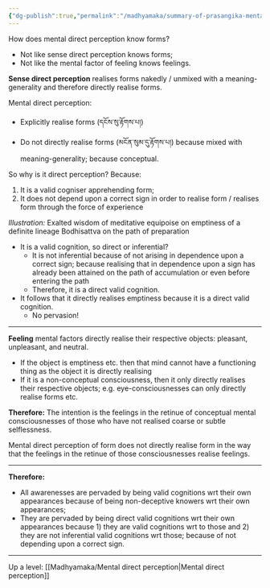 ```yaml
---
{"dg-publish":true,"permalink":"/madhyamaka/summary-of-prasangika-mental-direct-perception/"}
---
```


How does mental direct perception know forms?
- Not like sense direct perception knows forms;
- Not like the mental factor of feeling knows feelings.

**Sense direct perception** realises forms nakedly / unmixed with a meaning-generality and therefore directly realise forms.

Mental direct perception:
- Explicitly realise forms (དངོས་སུ་རྟོགས་པ།)
- Do not directly realise forms (མངོན་སུམ་དུ་རྟོགས་པ།) because mixed with meaning-generality; because conceptual.

So why is it direct perception? Because:
1. It is a valid cogniser apprehending form;
2. It does not depend upon a correct sign in order to realise form / realises form through the force of experience

*Illustration:* Exalted wisdom of meditative equipoise on emptiness of a definite lineage Bodhisattva on the path of preparation
- It is a valid cognition, so direct or inferential?
	- It is not inferential because of not arising in dependence upon a correct sign; because realising that in dependence upon a sign has already been attained on the path of accumulation or even before entering the path
	- Therefore, it is a direct valid cognition.
- It follows that it directly realises emptiness because it is a direct valid cognition.
	- No pervasion!

---
**Feeling** mental factors directly realise their respective objects: pleasant, unpleasant, and neutral.
- If the object is emptiness etc. then that mind cannot have a functioning thing as the object it is directly realising
- If it is a non-conceptual consciousness, then it only directly realises their respective objects; e.g. eye-consciousnesses can only directly realise forms etc.

**Therefore:** The intention is the feelings in the retinue of conceptual mental consciousnesses of those who have not realised coarse or subtle selflessness.

Mental direct perception of form does not directly realise form in the way that the feelings in the retinue of those consciousnesses realise feelings.

---
**Therefore:**
- All awarenesses are pervaded by being valid cognitions wrt their own appearances because of being non-deceptive knowers wrt their own appearances;
- They are pervaded by being direct valid cognitions wrt their own appearances because 1) they are valid cognitions wrt to those and 2) they are not inferential valid cognitions wrt those; because of not depending upon a correct sign.

---
Up a level: [[Madhyamaka/Mental direct perception\|Mental direct perception]]
